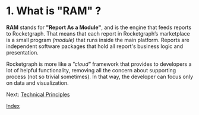 # 1. What is "RAM" ?

**RAM** stands for **"Report As a Module"**, and is the engine that feeds reports to Rocketgraph. That means 	that each report in Rocketgraph’s marketplace is a small program *(module)* that runs inside the main platform. Reports are independent software packages that hold all report's business logic and presentation.

Rocketgraph is more like a *"cloud"* framework that provides to developers a lot of helpful functionality, removing all the concern about supporting process (not so trivial sometimes). In that way, the developer can focus only on data and visualization.

Next: [Technical Principles][1]

[Index][2]

[1]:https://github.com/rocketgraph/sdk-php/blob/master/doc/PRINCIPLES.md
[2]:https://github.com/rocketgraph/sdk-php/blob/master/doc/MANUAL.md